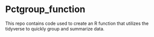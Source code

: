 # Pctgroup_function
This repo contains code used to create an R function that utilizes the tidyverse to quickly group and summarize data.
